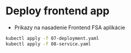 # Deploy frontend app

- Príkazy na nasadenie Frontend FSA aplikácie

```sh
kubectl apply -f 07-deployment.yaml
kubectl apply -f 08-service.yaml
```
